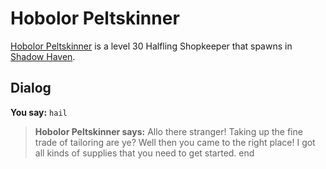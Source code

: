 # Hobolor Peltskinner



[Hobolor Peltskinner](/npc/150279) is a level 30 Halfling Shopkeeper that spawns in [Shadow Haven](/zone/150).



## Dialog

**You say:** `hail`



>**Hobolor Peltskinner says:** Allo there stranger! Taking up the fine trade of tailoring are ye? Well then you came to the right place! I got all kinds of supplies that you need to get started.
end
